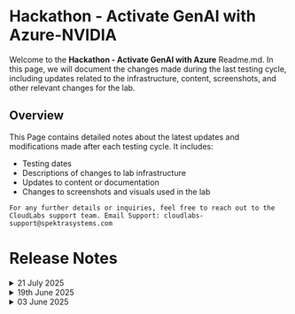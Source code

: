 # Hackathon - Activate GenAI with Azure-NVIDIA

Welcome to the **Hackathon - Activate GenAI with Azure** Readme.md. In this page, we will document the changes made during the last testing cycle, including updates related to the infrastructure, content, screenshots, and other relevant changes for the lab.

## Overview

This Page contains detailed notes about the latest updates and modifications made after each testing cycle. It includes:

- Testing dates
- Descriptions of changes to lab infrastructure
- Updates to content or documentation
- Changes to screenshots and visuals used in the lab

`For any further details or inquiries, feel free to reach out to the CloudLabs support team. Email Support: cloudlabs-support@spektrasystems.com`

# Release Notes

<details>
  <summary>21 July 2025</summary>

## Infrastructure Changes

NA

## Content Changes
- Made changes in lab guide Challenge 1 task 1 where the content of generating a new API key was compressed and redirected to a link.
- Updated the lab guide which had few typo mistakes and added inject key where ever suggested.
- Changed the powershell command in challenge 1 task 4.
- Created a new getting started page (MFA included)

## Screenshot Updates 

- Few screenshots were updated and new screenshot was being added in challenge 1 regarding WSL update.
- In challenge 2 Powershell screenshot was changed with new UI so updated it

## Testing Notes

- **Testing Date**: 2025-07-22
  
</details>

<details>
  <summary>19th June 2025</summary>

## Infrastructure Changes

NA

## Content Changes

NA
  
## Screenshot Updates 

[Solution Guide]
- **Challenge 1**: Updated screenshots to reflect the new UI in the Azure portal while creating the Azure OpenAI service. Included updated visuals and steps for deploying the gpt-35-turbo and text-embedding-ada-002 models to align with the latest AI Foundry portal experience.
-  **Challenge 2**:
    - The command to clone the repository has been updated to use https://github.com/CloudLabsAI-Azure/mslearn-knowledge-mining.git instead of the previous
https://github.com/MS-learning/mslearn-knowledge-mining.git
    - Instructions revised to navigate to the Azure AI services (multi-service account) within the AI Foundry, guiding users to fetch the required service.
-  **Challenge 3**:
     Included guidance for resolving Docker Desktop errors, If a WSL update was required.
-  **Challenge 4**:
     - Updated the environment variable setup instructions during chat app deployment to reflect the correct model name (meta/llama3-8b-instruct)
     - Updated the Bicep templates in the infra folder to use the latest version of the definitions.

## Testing Notes

- **Testing Date**: 2025-06-19
  
</details>

<details>
  <summary>03 June 2025</summary>

## Infrastructure Changes

NA

## Content Changes

- **Challenge 1** and **Challenge 2**: Updated screenshots to reflect the new UI in the Azure portal where the Azure AI services is renamed to Azure AI Foundry.
-  **Challenge 3**:
    -  Updated settings while creating Azure container registry for easier flow of the lab
    -  Updated the Meta Llama models for better deployment flows and lower failurs and maintain uniformity
  
## Screenshot Updates 

[Solution Guide]
- **Challenge 1** and **Challenge 2**: Updated screenshots to reflect the new UI in the Azure portal where the Azure AI services is renamed to Azure AI Foundry.
-  **Challenge 3**:
    -  Updated images for all the content changes that have been accomodated
- **Challenge 4**: Images have been updated as per the new Llama model in the chat playground
</details>
